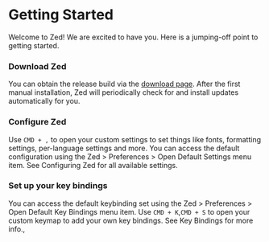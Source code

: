 # Getting Started

Welcome to Zed! We are excited to have you. Here is a jumping-off point to getting started.

### Download Zed

You can obtain the release build via the [download page](https://zed.dev/download). After the first manual installation, Zed will periodically check for and install updates automatically for you.

### Configure Zed

Use `CMD + ,` to open your custom settings to set things like fonts, formatting settings, per-language settings and more. You can access the default configuration using the Zed > Preferences > Open Default Settings menu item. See Configuring Zed for all available settings.

### Set up your key bindings

You can access the default keybinding set using the Zed > Preferences > Open Default Key Bindings menu item. Use `CMD + K`,`CMD + S` to open your custom keymap to add your own key bindings. See Key Bindings for more info.,
